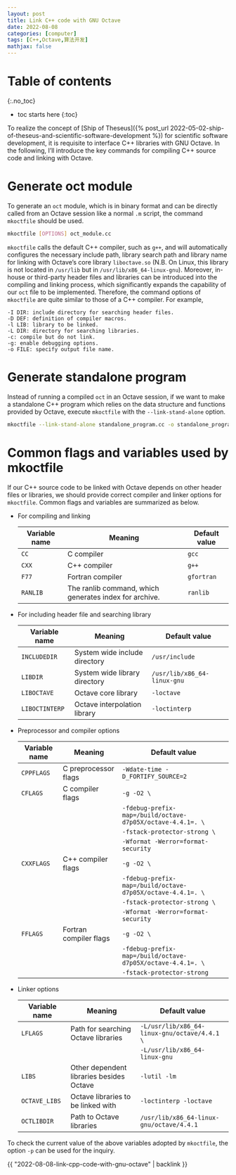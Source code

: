 ```yaml
---
layout: post
title: Link C++ code with GNU Octave
date: 2022-08-08
categories: [computer]
tags: [C++,Octave,算法开发]
mathjax: false
---
```


# Table of contents
{:.no_toc}

* toc starts here
{:toc}

To realize the concept of [Ship of Theseus]({% post_url 2022-05-02-ship-of-theseus-and-scientific-software-development %}) for scientific software development, it is requisite to interface C++ libraries with GNU Octave. In the following, I&rsquo;ll introduce the key commands for compiling C++ source code and linking with Octave.


# Generate oct module

To generate an `oct` module, which is in binary format and can be directly called from an Octave session like a normal `.m` script, the command `mkoctfile` should be used.

```sh
mkoctfile [OPTIONS] oct_module.cc
```

`mkoctfile` calls the default C++ compiler, such as `g++`, and will automatically configures the necessary include path, library search path and library name for linking with Octave&rsquo;s core library `liboctave.so` (N.B. On Linux, this library is not located in `/usr/lib` but in `/usr/lib/x86_64-linux-gnu`). Moreover, in-house or third-party header files and libraries can be introduced into the compiling and linking process, which significantly expands the capability of our `oct` file to be implemented. Therefore, the command options of `mkoctfile` are quite similar to those of a C++ compiler. For example,

    -I DIR: include directory for searching header files.
    -D DEF: definition of compiler macros.
    -l LIB: library to be linked.
    -L DIR: directory for searching libraries.
    -c: compile but do not link.
    -g: enable debugging options.
    -o FILE: specify output file name.


# Generate standalone program

Instead of running a compiled `oct` in an Octave session, if we want to make a standalone C++ program which relies on the data structure and functions provided by Octave, execute `mkoctfile` with the `--link-stand-alone` option.

```sh
mkoctfile --link-stand-alone standalone_program.cc -o standalone_program.out
```

# Common flags and variables used by mkoctfile

If our C++ source code to be linked with Octave depends on other header files or libraries, we should provide correct compiler and linker options for `mkoctfile`. Common flags and variables are summarized as below.

-   For compiling and linking
    
    | Variable name | Meaning                                                | Default value |
    |------------- |------------------------------------------------------ |------------- |
    | `CC`          | C compiler                                             | `gcc`         |
    | `CXX`         | C++ compiler                                           | `g++`         |
    | `F77`         | Fortran compiler                                       | `gfortran`    |
    | `RANLIB`      | The ranlib command, which generates index for archive. | `ranlib`      |

-   For including header file and searching library
    
    | Variable name  | Meaning                       | Default value               |
    |-------------- |----------------------------- |--------------------------- |
    | `INCLUDEDIR`   | System wide include directory | `/usr/include`              |
    | `LIBDIR`       | System wide library directory | `/usr/lib/x86_64-linux-gnu` |
    | `LIBOCTAVE`    | Octave core library           | `-loctave`                  |
    | `LIBOCTINTERP` | Octave interpolation library  | `-loctinterp`               |

-   Preprocessor and compiler options
    
    | Variable name | Meaning                | Default value                                              |
    |------------- |---------------------- |---------------------------------------------------------- |
    | `CPPFLAGS`    | C preprocessor flags   | `-Wdate-time -D_FORTIFY_SOURCE=2`                          |
    | `CFLAGS`      | C compiler flags       | `-g -O2 \`                                                 |
    |               |                        | `-fdebug-prefix-map=/build/octave-d7p05X/octave-4.4.1=. \` |
    |               |                        | `-fstack-protector-strong \`                               |
    |               |                        | `-Wformat -Werror=format-security`                         |
    | `CXXFLAGS`    | C++ compiler flags     | `-g -O2 \`                                                 |
    |               |                        | `-fdebug-prefix-map=/build/octave-d7p05X/octave-4.4.1=. \` |
    |               |                        | `-fstack-protector-strong \`                               |
    |               |                        | `-Wformat -Werror=format-security`                         |
    | `FFLAGS`      | Fortran compiler flags | `-g -O2 \`                                                 |
    |               |                        | `-fdebug-prefix-map=/build/octave-d7p05X/octave-4.4.1=. \` |
    |               |                        | `-fstack-protector-strong`                                 |

-   Linker options
    
    | Variable name | Meaning                                  | Default value                                |
    |------------- |---------------------------------------- |-------------------------------------------- |
    | `LFLAGS`      | Path for searching Octave libraries      | `-L/usr/lib/x86_64-linux-gnu/octave/4.4.1 \` |
    |               |                                          | `-L/usr/lib/x86_64-linux-gnu`                |
    | `LIBS`        | Other dependent libraries besides Octave | `-lutil -lm`                                 |
    | `OCTAVE_LIBS` | Octave libraries to be linked with       | `-loctinterp -loctave`                       |
    | `OCTLIBDIR`   | Path to Octave libraries                 | `/usr/lib/x86_64-linux-gnu/octave/4.4.1`     |

To check the current value of the above variables adopted by `mkoctfile`, the option `-p` can be used for the inquiry.

{{ "2022-08-08-link-cpp-code-with-gnu-octave" | backlink }}
